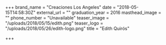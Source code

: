 +++
brand_name = "Creaciones Los Angeles"
date = "2018-05-15T14:58:30Z"
external_url = ""
graduation_year = 2016
masthead_image = ""
phone_number = "Unavailable"
teaser_image = "/uploads/2018/05/15/edith.png"
teaser_logo = "/uploads/2018/05/26/edith-logo.png"
title = "Edith Quirós"

+++
